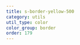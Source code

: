```yaml
---
title: s-border-yellow-500
category: utils
util_type: color
color_group: border
order: 179
---
```

<div class="s-border-yellow-500"></div>
